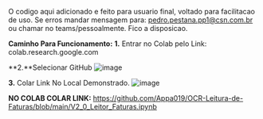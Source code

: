 O codigo aqui adicionado e feito para usuario final, voltado para facilitacao de uso. Se erros mandar mensagem para: pedro.pestana.pp1@csn.com.br  
ou chamar no teams/pessoalmente. Fico a disposicao.

**Caminho Para Funcionamento:**
**1.** Entrar no Colab pelo Link: colab.research.google.com

**2.**Selecionar GitHub
![image](https://github.com/user-attachments/assets/edf55d0f-4f58-4136-a0fd-69029b10a4d6) 

**3.** Colar Link No Local Demonstrado.
![image](https://github.com/user-attachments/assets/f54c5cc6-ec5f-4f09-ae6d-a9a045b8d045) 


**NO COLAB COLAR LINK:**
https://github.com/Appa019/OCR-Leitura-de-Faturas/blob/main/V2_0_Leitor_Faturas.ipynb
